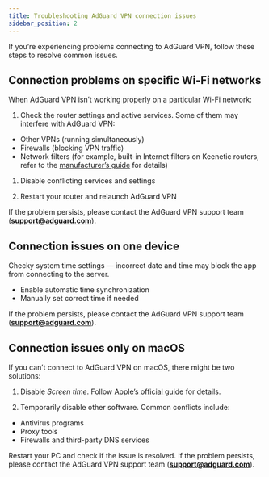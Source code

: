 ```yaml
---
title: Troubleshooting AdGuard VPN connection issues
sidebar_position: 2
---
```


If you’re experiencing problems connecting to AdGuard VPN, follow these steps to resolve common issues.

## Connection problems on specific Wi-Fi networks

When AdGuard VPN isn’t working properly on a particular Wi-Fi network:

 1. Check the router settings and active services. Some of them may interfere with AdGuard VPN:

 - Other VPNs (running simultaneously)
 - Firewalls (blocking VPN traffic)
 - Network filters (for example, built-in Internet filters on Keenetic routers, refer to the [manufacturer’s guide](https://help.keenetic.com/) for details)

 1. Disable conflicting services and settings

 1. Restart your router and relaunch AdGuard VPN

If the problem persists, please contact the AdGuard VPN support team (**support@adguard.com**).

## Connection issues on one device

Checky system time settings — incorrect date and time may block the app from connecting to the server.

- Enable automatic time synchronization
- Manually set correct time if needed

If the problem persists, please contact the AdGuard VPN support team (**support@adguard.com**).

## Connection issues only on macOS

If you can’t connect to AdGuard VPN on macOS, there might be two solutions:

 1. Disable *Screen time*. Follow [Apple’s official guide](https://support.apple.com/ru-ru/guide/mac-help/mchl7a0a2743/15.0/mac/15.0) for details.

 1. Temporarily disable other software. Common conflicts include:
 
 - Antivirus programs
 - Proxy tools
 - Firewalls and third-party DNS services

Restart your PC and check if the issue is resolved. If the problem persists, please contact the AdGuard VPN support team (**support@adguard.com**).
